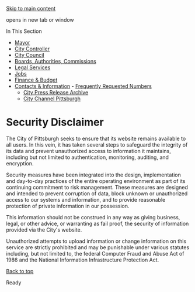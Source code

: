 [Skip to main content](https://www.pittsburghpa.gov/City-Government/Contacts-Information/Web-Disclaimers/Security-Disclaimer#main-content)

opens in new tab or window

In This Section

- [Mayor](https://www.pittsburghpa.gov/City-Government/Mayor)
- [City Controller](https://www.pittsburghpa.gov/City-Government/City-Controllers-Office)
- [City Council](https://www.pittsburghpa.gov/City-Government/City-Council)
- [Boards, Authorities, Commissions](https://www.pittsburghpa.gov/City-Government/Boards-Authorities-Commissions)
- [Legal Services](https://www.pittsburghpa.gov/City-Government/Legal-Services)
- [Jobs](https://www.pittsburghpa.gov/City-Government/Jobs)
- [Finance & Budget](https://www.pittsburghpa.gov/City-Government/Finance-Budget)
- [Contacts & Information](https://www.pittsburghpa.gov/City-Government/Contacts-Information)  - [Frequently Requested Numbers](https://www.pittsburghpa.gov/City-Government/Contacts-Information/City-Directory)
  - [City Press Release Archive](https://www.pittsburghpa.gov/City-Government/Contacts-Information/City-Press-Release-Archive)
  - [City Channel Pittsburgh](https://www.pittsburghpa.gov/City-Government/Contacts-Information/City-Channel-Pittsburgh)

# Security Disclaimer

The City of Pittsburgh seeks to ensure that its website remains available to all users. In this vein, it has taken several steps to safeguard the integrity of its data and prevent unauthorized access to information it maintains, including but not limited to authentication, monitoring, auditing, and encryption.

Security measures have been integrated into the design, implementation and day-to-day practices of the entire operating environment as part of its continuing commitment to risk management. These measures are designed and intended to prevent corruption of data, block unknown or unauthorized access to our systems and information, and to provide reasonable protection of private information in our possession.

This information should not be construed in any way as giving business, legal, or other advice, or warranting as fail proof, the security of information provided via the City's website.

Unauthorized attempts to upload information or change information on this service are strictly prohibited and may be punishable under various statutes including, but not limited to, the federal Computer Fraud and Abuse Act of 1986 and the National Information Infrastructure Protection Act.

[Back to top](https://www.pittsburghpa.gov/City-Government/Contacts-Information/Web-Disclaimers/Security-Disclaimer#body-top)

Ready
